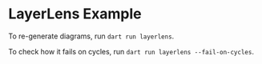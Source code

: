 # LayerLens Example

To re-generate diagrams, run `dart run layerlens`.

To check how it fails on cycles, run `dart run layerlens --fail-on-cycles`.
